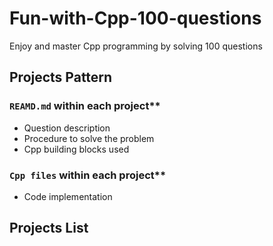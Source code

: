 # Fun-with-Cpp-100-questions

Enjoy and master Cpp programming by solving 100 questions

## Projects Pattern

### `REAMD.md` within each project\*\*

- Question description
- Procedure to solve the problem
- Cpp building blocks used

### `Cpp files` within each project\*\*

- Code implementation

## Projects List
